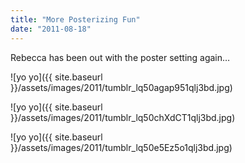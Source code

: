 ```yaml
---
title: "More Posterizing Fun"
date: "2011-08-18"
---
```


Rebecca has been out with the poster setting again…

![yo yo]({{ site.baseurl }}/assets/images/2011/tumblr_lq50agap951qlj3bd.jpg)

![yo yo]({{ site.baseurl }}/assets/images/2011/tumblr_lq50chXdCT1qlj3bd.jpg)

![yo yo]({{ site.baseurl }}/assets/images/2011/tumblr_lq50e5Ez5o1qlj3bd.jpg)
